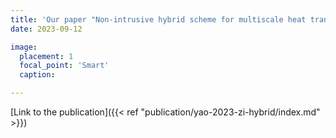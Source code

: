 ```yaml
---
title: 'Our paper "Non-intrusive hybrid scheme for multiscale heat transfer: Thermal runaway in a battery pack" has been published in Journal of Computational Science.'
date: 2023-09-12

image:
  placement: 1
  focal_point: 'Smart'
  caption: 

---
```


[Link to the publication]({{< ref "publication/yao-2023-zi-hybrid/index.md" >}})
